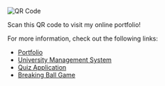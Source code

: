 ![QR Code](kvr-10/docs/qr-code.png)

Scan this QR code to visit my online portfolio!

For more information, check out the following links:

- [Portfolio](https://kvr-10.github.io)
- [University Management System](https://kvr-10.github.io/University-Management-System/)
- [Quiz Application](https://kvr-10.github.io/Quiz-Application/)
- [Breaking Ball Game](https://kvr-10.github.io/Breaking-Ball-Game/)